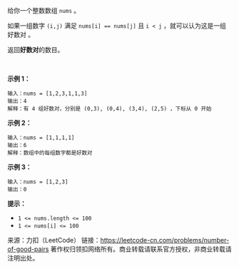 给你一个整数数组 ```nums``` 。

如果一组数字 ```(i,j)``` 满足 ```nums[i] == nums[j]``` 且 ```i < j``` ，就可以认为这是一组 好数对 。

返回**好数对**的数目。

 

**示例 1：**
```
输入：nums = [1,2,3,1,1,3]
输出：4
解释：有 4 组好数对，分别是 (0,3), (0,4), (3,4), (2,5) ，下标从 0 开始
```
**示例 2：**
```
输入：nums = [1,1,1,1]
输出：6
解释：数组中的每组数字都是好数对
```
**示例 3：**
```
输入：nums = [1,2,3]
输出：0
```

**提示：**

* ```1 <= nums.length <= 100```
* ```1 <= nums[i] <= 100```

来源：力扣（LeetCode）
链接：https://leetcode-cn.com/problems/number-of-good-pairs
著作权归领扣网络所有。商业转载请联系官方授权，非商业转载请注明出处。
